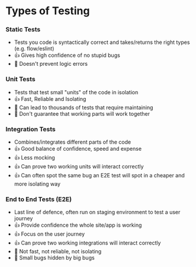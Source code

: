 # Types of Testing

### Static Tests

- Tests you code is syntactically correct and takes/returns the right types (e.g. flow/eslint)
- 👍 Gives high confidence of no stupid bugs
- 🚫 Doesn't prevent logic errors

### Unit Tests

- Tests that test small "units" of the code in isolation
- 👍 Fast, Reliable and Isolating
- 🚫 Can lead to thousands of tests that require maintaining
- 🚫 Don't guarantee that working parts will work together

### Integration Tests

- Combines/integrates different parts of the code
- 👍 Good balance of confidence, speed and expense
- 👍 Less mocking
- 👍 Can prove two working units will interact correctly
- 👍 Can often spot the same bug an E2E test will spot in a cheaper and more isolating way

### End to End Tests (E2E)

- Last line of defence, often run on staging environment to test a user journey
- 👍 Provide confidence the whole site/app is working
- 👍 Focus on the user journey
- 👍 Can prove two working integrations will interact correctly
- 🚫 Not fast, not reliable, not isolating
- 🚫 Small bugs hidden by big bugs
